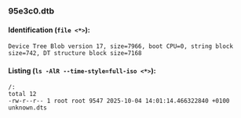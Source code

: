 ### 95e3c0.dtb
#### Identification (`file <*>`):
```
Device Tree Blob version 17, size=7966, boot CPU=0, string block size=742, DT structure block size=7168
```
#### Listing (`ls -AlR --time-style=full-iso <*>`):
```
/:
total 12
-rw-r--r-- 1 root root 9547 2025-10-04 14:01:14.466322840 +0100 unknown.dts
```


